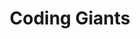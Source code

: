 ---
layout: startup_page
title: "Coding Giants"
id: "codinggiants.com"
permalink: "/codinggiantscodinggiants.com04012025/"
website: "https://www.codinggiants.com/"
funding_round: ""
funding_amount: "€8.5M"
investors: "True Global Ventures (TGV), PortfoLion Capital Partners"
about: "Coding Giants is a hybrid-model coding school offering live and online coding courses to children and teens aged 6-19. Operating in 12 countries, it provides hands-on courses delivered by local coding professionals, combining small-group live sessions with digital materials. The company aims to equip students with essential digital skills, fostering effortless and safe adaptation to technology."
markets: "Edtech, Knowledge Management, Skill Assessment"
hq: "Warsaw, Masovian Voivodeship, Poland"
founded_year: "2017"
linkedin: "https://www.linkedin.com/company/coding-giants"
twitter: "https://twitter.com/giganciprogram"
instagram: ""
facebook: "https://www.facebook.com/giganciprogramowania"
crunchbase: "https://www.crunchbase.com/organization/coding-giants"
pitchbook: "https://pitchbook.com/profiles/company/521195-14"

# SEO Optimization
meta_title: "Coding Giants -  Funding (€8.5M)"
meta_description: "Coding Giants, Coding Giants is a hybrid-model coding school offering live and online coding courses to children and teens aged 6-19. Operating in 12 countries, it p..."
meta_keywords: "Coding Giants, Edtech, Knowledge Management, Skill Assessment,  funding"
canonical_url: "https://pkprojectstartups.github.io/projectstartups.com/codinggiantscodinggiants.com04012025/"
---